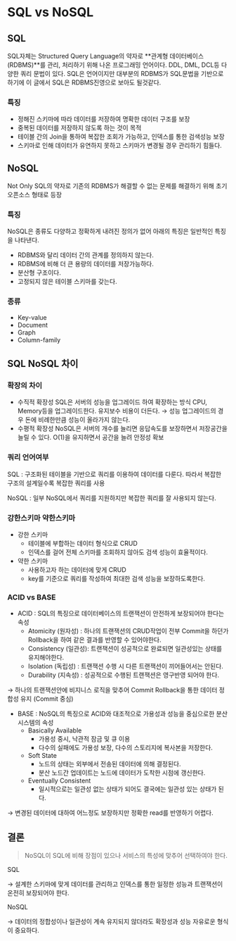 # SQL vs NoSQL

## SQL

SQL자체는 Structured Query Language의 약자로 **관계형 데이터베이스(RDBMS)**를 관리, 처리하기 위해 나온 프로그래밍 언어이다. DDL, DML, DCL등 다양한 쿼리 문법이 있다. SQL은 언어이지만 대부분의 RDBMS가 SQL문법을 기반으로 하기에 이 글에서 SQL은 RDBMS진영으로 보아도 될것같다.

### 특징

- 정해진 스키마에 따라 데이터를 저장하여 명확한 데이터 구조를 보장
- 중복된 데이터를 저장하지 않도록 하는 것이 목적
- 테이블 간의 Join을 통하여 복잡한 조회가 가능하고, 인덱스를 통한 검색성능 보장
- 스키마로 인해 데이터가 유연하지 못하고 스키마가 변경될 경우 관리하기 힘들다.

## NoSQL

Not Only SQL의 약자로 기존의 RDBMS가 해결할 수 없는 문제를 해결하기 위해 초기 오픈소스 형태로 등장

### 특징

NoSQL은 종류도 다양하고 정확하게 내려진 정의가 없어 아래의 특징은 일반적인 특징을 나타낸다.

- RDBMS와 달리 데이터 간의 관계를 정의하지 않는다.
- RDBMS에 비해 더 큰 용량의 데이터를 저장가능하다.
- 분산형 구조이다.
- 고정되지 않은 테이블 스키마를 갖는다.

### 종류

- Key-value
- Document
- Graph
- Column-family

## SQL NoSQL 차이

### 확장의 차이

- 수직적 확장성
SQL은 서버의 성능을 업그레이드 하여 확장하는 방식 CPU, Memory등을 업그레이드한다.
유지보수 비용이 더든다. → 성능 업그레이드의 경우 돈에 비례한만큼 성능이 올라가지 않는다.
- 수평적 확장성
NoSQL은 서버의 개수를 늘리면 응답속도를 보장하면서 저장공간을 늘릴 수 있다.
O(1)을 유지하면서 공간을 늘려 안정성 확보

### 쿼리 언어여부

SQL : 구조화된 테이블을 기반으로 쿼리를 이용하여 데이터를 다룬다. 따라서 복잡한 구조의 설계일수록 복잡한 쿼리를 사용

NoSQL : 일부 NoSQL에서 쿼리를 지원하지만 복잡한 쿼리를 잘 사용되지 않는다.

### 강한스키마 약한스키마

- 강한 스키마
    - 테이블에 부합하는 데이터 형식으로 CRUD
    - 인덱스를 걸어 전체 스키마를 조회하지 않아도 검색 성능이 효율적이다.
- 약한 스키마
    - 사용하고자 하는 데이터에 맞게 CRUD
    - key를 기준으로 쿼리를 작성하여 최대한 검색 성능을 보장하도록한다.

### ACID vs BASE

- ACID : SQL의 특징으로 데이터베이스의 트랜잭션이 안전하게 보장되어야 한다는 속성
    - Atomicity (원자성) : 하나의 트랜잭션의 CRUD작업이 전부 Commit을 하던가 Rollback을 하여 같은 결과를 반영할 수 있어야한다.
    - Consistency (일관성): 트랜잭션이 성공적으로 완료되면 일관성있는 상태를 유지해야한다.
    - Isolation (독립성) : 트랜잭션 수행 시 다른 트랜잭션이 끼어들어서는 안된다.
    - Durability (지속성) : 성공적으로 수행된 트랜잭션은 영구반영 되어야 한다.

→ 하나의 트랜잭션안에 비지니스 로직을 맞추어 Commit Rollback을 통한 데이터 정합성 유지 (Commit 중심)

- BASE : NoSQL의 특징으로 ACID와 대조적으로 가용성과 성능을 중심으로한 분산 시스템의 속성
    - Basically Available
        - 가용성 중시, 낙관적 잠금 및 큐 이용
        - 다수의 실패에도 가용성 보장, 다수의 스토리지에 복사본을 저장한다.
    - Soft State
        - 노드의 상태는 외부에서 전송된 데이터에 의해 결정된다.
        - 분산 노드간 업데이트는 노드에 데이터가 도착한 시점에 갱신한다.
    - Eventually Consistent
        - 일시적으로는 일관성 없는 상태가 되어도 결국에는 일관성 있는 상태가 된다.

→ 변경된 데이터에 대하여 어느정도 보장하지만 정확한 read를 반영하기 어렵다.

## 결론

> NoSQL이 SQL에 비해 장점이 있으나 서비스의 특성에 맞추어 선택하여야 한다.
> 

SQL

→ 설계한 스키마에 맞게 데이터를 관리하고 인덱스를 통한 일정한 성능과 트랜잭션이 온전히 보장되어야 한다.

NoSQL

→ 데이터의 정합성이나 일관성이 계속 유지되지 않더라도 확장성과 성능 자유로운 형식이 중요하다.
